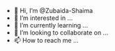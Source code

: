 - 👋 Hi, I’m @Zubaida-Shaima
- 👀 I’m interested in ...
- 🌱 I’m currently learning ...
- 💞️ I’m looking to collaborate on ...
- 📫 How to reach me ...

<!---
Zubaida-Shaima/Zubaida-Shaima is a ✨ special ✨ repository because its `README.md` (this file) appears on your GitHub profile.
You can click the Preview link to take a look at your changes.
--->
